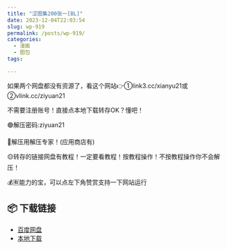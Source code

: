 ```yaml
---
title: "涩图集200张一[BL]"
date: 2023-12-04T22:03:54
slug: wp-919
permalink: /posts/wp-919/
categories:
  - 漫画
  - 图包
tags:

---
```


如果两个网盘都没有资源了，看这个网站👉①link3.cc/xianyu21或②vlink.cc/ziyuan21

不需要注册账号！直接点本地下载转存OK？懂吧！

🟢解压密码:ziyuan21

🔵解压用解压专家！(应用商店有)

🟡转存的链接网盘有教程！一定要看教程！按教程操作！不按教程操作你不会解压！

💰🈶能力的宝，可以点左下角赞赏支持一下网站运行

## 📦 下载链接
- [百度网盘](https://blziyuan21.com/pay-download/919?key=abfc76f731&down_id=0)
- [本地下载](https://blziyuan21.com/pay-download/919?key=abfc76f731&down_id=1)

